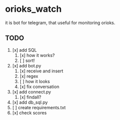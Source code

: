 # orioks_watch

it is bot for telegram, that useful for monitoring orioks.

## TODO

1. [x] add SQL
   1. [x] how it works?
   2. [ ] sort!
2. [x] add bot.py
   1. [x] receive and insert
   2. [x] regex
   3. [ ] how it looks
   4. [x] fix conversation
3. [x] add connect.py
   1. [x] findall?
4. [x] add db_sql.py
5. [ ] create requirements.txt
6. [x] check scores
